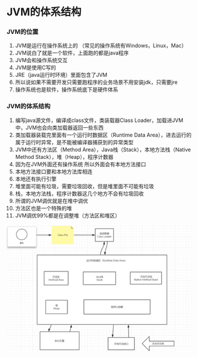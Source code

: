 # JVM的体系结构

### JVM的位置

1. JVM是运行在操作系统上的 （常见的操作系统有Windows，Linux，Mac）
2. JVM说白了就是一个软件，上面跑的都是java程序
3. JVM会和操作系统交互
4. JVM是使用C写的
5. JRE（java运行时环境）里面包含了JVM
6. 所以说如果不需要开发只需要跑程序的业务场景不用安装jdk，只需要jre
7. 操作系统也是软件，操作系统底下是硬件体系

### JVM的体系结构

1. 编写java源文件，编译成class文件，类装载器Class Loader，加载进JVM中，JVM也会向类加载器返回一些东西
2. 类加载器装载完里面有一个运行时数据区（Runtime Data Area），进去运行的属于运行时异常，是不能被编译器捕获到的异常类型
3. JVM中还有方法区（Method Area），Java栈（Stack），本地方法栈（Native Method Stack），堆（Heap），程序计数器
4. 因为在JVM外面还有操作系统 所以外面会有本地方法接口
5. 本地方法接口要和本地方法库相连
6. 本地还有执行引擎
7. 堆里面可能有垃圾，需要垃圾回收，但是堆里面不可能有垃圾
8. 栈，本地方法栈，程序计数器这几个地方不会有垃圾回收
9. 所谓的JVM调优就是在堆中调优
10. 方法区也是一个特殊的堆
11. JVM调优99%都是在调整堆（方法区和堆区）

![JVM体系结构](../图片/JVM体系结构.png)